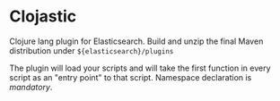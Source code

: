 Clojastic
=========

Clojure lang plugin for Elasticsearch. 
Build and unzip the final Maven distribution under `${elasticsearch}/plugins`

The plugin will load your scripts and will take the first function in every script as an "entry point" to that script.
Namespace declaration is *mandatory*.
